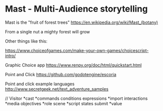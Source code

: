 # Mast - Multi-Audience storytelling

Mast is the "fruit of forest trees"
https://en.wikipedia.org/wiki/Mast_(botany)


From a single nut a mighty forest will grow


Other things like this:

https://www.choiceofgames.com/make-your-own-games/choicescript-intro/

Graphic Choice app
https://www.renpy.org/doc/html/quickstart.html

Point and Click
https://github.com/godotengine/escoria

Point and click example languages
http://www.secretgeek.net/text_adventure_samples

// Visitor
*cast
*commands
conditions
expressions
*import
interactions
*media
objectives
*role
scene
*script
states
submit
*value

